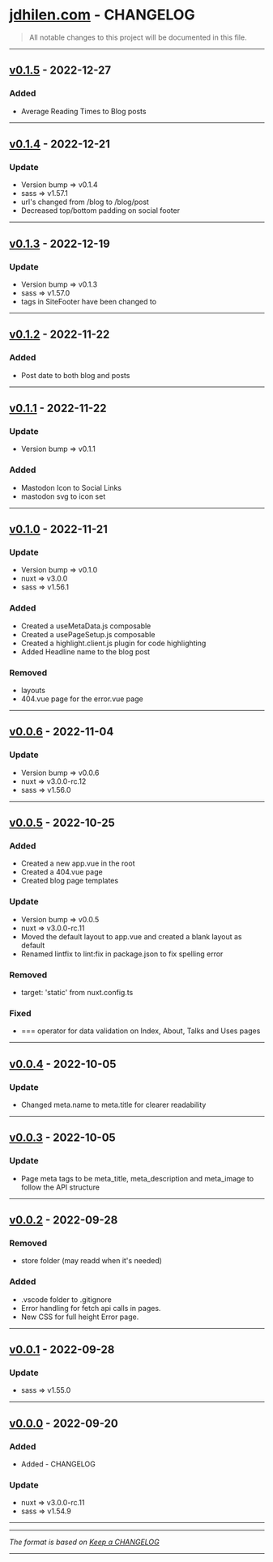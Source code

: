 # [jdhilen.com](https://github.com/jdhillen/jdhillen.com) - CHANGELOG

> All notable changes to this project will be documented in this file.

---

## [v0.1.5](https://github.com/jdhillen/jdhillen.com/releases/tag/0.1.5) - 2022-12-27

### Added

- Average Reading Times to Blog posts

---

## [v0.1.4](https://github.com/jdhillen/jdhillen.com/releases/tag/0.1.4) - 2022-12-21

### Update

- Version bump => v0.1.4
- sass => v1.57.1
- url's changed from /blog to /blog/post
- Decreased top/bottom padding on social footer

---

## [v0.1.3](https://github.com/jdhillen/jdhillen.com/releases/tag/0.1.3) - 2022-12-19

### Update

- Version bump => v0.1.3
- sass => v1.57.0
- <a> tags in SiteFooter have been changed to <NuxtLink>

---

## [v0.1.2](https://github.com/jdhillen/jdhillen.com/releases/tag/0.1.2) - 2022-11-22

### Added

- Post date to both blog and posts

---

## [v0.1.1](https://github.com/jdhillen/jdhillen.com/releases/tag/0.1.1) - 2022-11-22

### Update

- Version bump => v0.1.1

### Added

- Mastodon Icon to Social Links
- mastodon svg to icon set

---

## [v0.1.0](https://github.com/jdhillen/jdhillen.com/releases/tag/0.1.0) - 2022-11-21

### Update

- Version bump => v0.1.0
- nuxt => v3.0.0
- sass => v1.56.1

### Added

- Created a useMetaData.js composable
- Created a usePageSetup.js composable
- Created a highlight.client.js plugin for code highlighting
- Added Headline name to the blog post

### Removed

- layouts
- 404.vue page for the error.vue page

---

## [v0.0.6](https://github.com/jdhillen/jdhillen.com/releases/tag/0.0.6) - 2022-11-04

### Update

- Version bump => v0.0.6
- nuxt => v3.0.0-rc.12
- sass => v1.56.0

---

## [v0.0.5](https://github.com/jdhillen/jdhillen.com/releases/tag/0.0.5) - 2022-10-25

### Added

- Created a new app.vue in the root
- Created a 404.vue page
- Created blog page templates

### Update

- Version bump => v0.0.5
- nuxt => v3.0.0-rc.11
- Moved the default layout to app.vue and created a blank layout as default
- Renamed lintfix to lint:fix in package.json to fix spelling error

### Removed

- target: 'static' from nuxt.config.ts

### Fixed

- === operator for data validation on Index, About, Talks and Uses pages

---

## [v0.0.4](https://github.com/jdhillen/jdhillen.com/releases/tag/0.0.4) - 2022-10-05

### Update

- Changed meta.name to meta.title for clearer readability

---

## [v0.0.3](https://github.com/jdhillen/jdhillen.com/releases/tag/0.0.3) - 2022-10-05

### Update

- Page meta tags to be meta_title, meta_description and meta_image to follow the API structure

---

## [v0.0.2](https://github.com/jdhillen/jdhillen.com/releases/tag/0.0.2) - 2022-09-28

### Removed

- store folder (may readd when it's needed)

### Added

- .vscode folder to .gitignore
- Error handling for fetch api calls in pages.
- New CSS for full height Error page.

---

## [v0.0.1](https://github.com/jdhillen/jdhillen.com/releases/tag/0.0.1) - 2022-09-28

### Update

- sass => v1.55.0

---

## [v0.0.0](https://github.com/jdhillen/jdhillen.com/releases/tag/0.0.0) - 2022-09-20

### Added

- Added - CHANGELOG

### Update

- nuxt => v3.0.0-rc.11
- sass => v1.54.9

---

---

_The format is based on [Keep a CHANGELOG](http://keepachangelog.com)_

---
